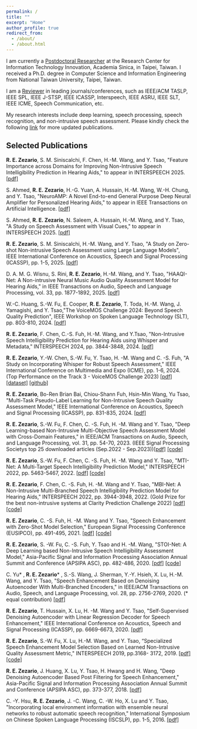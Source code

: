 ```yaml
---
permalink: /
title: ""
excerpt: "Home"
author_profile: true
redirect_from: 
  - /about/
  - /about.html
---
```


I am currently a <a href="https://homepage.citi.sinica.edu.tw/pages/ryandhimas/index_en.html" target="_blank">Postdoctoral Researcher</a> at the Research Center for Information Technology Innovation, Academia Sinica, in Taipei, Taiwan. I received a Ph.D. degree in Computer Science and Information Engineering from National Taiwan University, Taipei, Taiwan.

I am a <a href="https://www.webofscience.com/wos/author/record/IQR-6465-2023" target="_blank">Reviewer</a> in leading journals/conferences, such as IEEE/ACM TASLP, IEEE SPL, IEEE J-STSP, IEEE ICASSP, Interspeech, IEEE ASRU, IEEE SLT, IEEE ICME, Speech Communication, etc.
 

My research interests include deep learning, speech processing, speech recognition, and non-intrusive speech assessment. Please kindly check the following <a href="https://scholar.google.com/citations?user=czoBHtoAAAAJ&hl=en" target="_blank">link</a> for more updated publications.

## Selected Publications ##

<a id="1"></a> 
**R. E. Zezario**, S. M. Siniscalchi, F. Chen, H.-M. Wang, and Y. Tsao, "Feature Importance across Domains for Improving Non-Intrusive Speech Intelligibility Prediction in Hearing Aids," to appear in INTERSPEECH 2025. <a href="https://arxiv.org/pdf/2507.23223" target="_blank">[pdf]</a>

S. Ahmed, **R. E. Zezario**, H.-G. Yuan, A. Hussain, H.-M. Wang, W.-H. Chung, and Y. Tsao, "NeuroAMP: A Novel End-to-end General Purpose Deep Neural Amplifier for Personalized Hearing Aids," to appear in IEEE Transactions on Artificial Intelligence. <a href="https://arxiv.org/pdf/2502.10822" target="_blank">[pdf]</a>

<a id="1"></a> 
S. Ahmed, **R. E. Zezario**, N. Saleem, A. Hussain, H.-M. Wang, and Y. Tsao, "A Study on Speech Assessment with Visual Cues," to appear in INTERSPEECH 2025. <a href="https://arxiv.org/pdf/2506.09549" target="_blank">[pdf]</a>

<a id="1"></a> 
**R. E. Zezario**, S. M. Siniscalchi, H.-M. Wang, and Y. Tsao, "A Study on Zero-shot Non-intrusive Speech Assessment using Large Language Models",  IEEE International Conference on Acoustics, Speech and Signal Processing (ICASSP), pp. 1-5, 2025. <a href="https://arxiv.org/pdf/2409.09914" target="_blank">[pdf]</a>

<a id="1"></a> 
D. A. M. G. Wisnu, S. Rini, **R. E. Zezario**, H.-M. Wang, and Y. Tsao, "HAAQI-Net: A Non-intrusive Neural Music Audio Quality Assessment Model for Hearing Aids," in IEEE Transactions on Audio, Speech and Language Processing, vol. 33, pp. 1877-1892, 2025. <a href="https://arxiv.org/pdf/2401.01145" target="_blank">[pdf]</a>

W.-C. Huang, S.-W. Fu, E. Cooper, **R. E. Zezario**, T. Toda, H.-M. Wang, J. Yamagishi, and Y. Tsao,"The VoiceMOS Challenge 2024: Beyond Speech Quality Prediction", IEEE Workshop on Spoken Language Technology (SLT), pp. 803-810, 2024. <a href="https://arxiv.org/pdf/2409.07001" target="_blank">[pdf]</a>

<a id="1"></a> 
**R. E. Zezario**, F. Chen, C.-S. Fuh, H.-M. Wang, and Y.Tsao, "Non-Intrusive Speech Intelligibility Prediction for Hearing Aids using Whisper and Metadata," INTERSPEECH 2024, pp. 3844-3848, 2024. <a href="https://www.isca-archive.org/interspeech_2024/zezario24_interspeech.pdf" target="_blank">[pdf]</a>

<a id="1"></a> 
**R. E. Zezario**, Y.-W. Chen, S.-W. Fu, Y. Tsao, H. -M. Wang and C. -S. Fuh, "A Study on Incorporating Whisper for Robust Speech Assessment," IEEE International Conference on Multimedia and Expo (ICME), pp. 1-6, 2024. (Top Performance on the Track 3 - VoiceMOS Challenge 2023) <a href="https://arxiv.org/pdf/2309.12766.pdf" target="_blank">[pdf]</a> <a href="https://github.com/dhimasryan/TMHINT-QI_VoiceMOS2023" target="_blank">[dataset]</a> <a href="https://github.com/dhimasryan/MOSA-Net-Cross-Domain/tree/main/MOSA_Net%2B" target="_blank">[github]</a>

<a id="1"></a> 
**R. E. Zezario**, Bo-Ren Brian Bai, Chiou-Shann Fuh, Hsin-Min Wang, Yu Tsao, "Multi-Task Pseudo-Label Learning for Non-Intrusive Speech Quality Assessment Model," IEEE International Conference on Acoustics, Speech and Signal Processing (ICASSP), pp. 831-835, 2024. <a href="https://arxiv.org/pdf/2308.09262.pdf" target="_blank">[pdf]</a> 

<a id="1"></a> 
**R. E. Zezario**, S.-W. Fu, F. Chen, C. -S. Fuh, H. -M. Wang and Y. Tsao, "Deep Learning-based Non-Intrusive Multi-Objective Speech Assessment Model with Cross-Domain Features," in IEEE/ACM Transactions on Audio, Speech, and Language Processing, vol. 31, pp. 54-70, 2023. (IEEE Signal Processing Societys top 25 downloaded articles (Sep.2022 - Sep.2023))<a href="https://ieeexplore.ieee.org/stamp/stamp.jsp?tp=&arnumber=9905733" target="_blank">[pdf]</a> <a href="https://github.com/dhimasryan/MOSA-Net-Cross-Domain" target="_blank">[code]</a>

<a id="1"></a> 
**R. E. Zezario**, S.-W. Fu, F. Chen, C. -S. Fuh, H. -M. Wang and Y. Tsao, "MTI-Net: A Multi-Target Speech Intelligibility Prediction Model," INTERSPEECH 2022, pp. 5463-5467, 2022. <a href="https://www.isca-speech.org/archive/pdfs/interspeech_2022/zezario22_interspeech.pdf" target="_blank">[pdf]</a> <a href="https://github.com/dhimasryan/MTI-Net
" target="_blank">[code]</a>

<a id="1"></a> 
**R. E. Zezario**, F. Chen, C. -S. Fuh, H. -M. Wang and Y. Tsao, "MBI-Net: A Non-Intrusive Multi-Branched Speech Intelligibility Prediction Model for Hearing Aids," INTERSPEECH 2022, pp. 3944-3948, 2022. (Gold Prize for the best non-intrusive systems at Clarity Prediction Challenge 2022)  <a href="https://www.isca-speech.org/archive/pdfs/interspeech_2022/edozezario22_interspeech.pdf" target="_blank">[pdf]</a> <a href="https://github.com/dhimasryan/MBI-Net
" target="_blank">[code]</a>

<a id="1"></a> 
**R. E. Zezario**, C. -S. Fuh, H. -M. Wang and Y. Tsao, "Speech Enhancement with Zero-Shot Model Selection," European Signal Processing Conference (EUSIPCO), pp. 491-495, 2021. <a href="https://arxiv.org/ftp/arxiv/papers/2012/2012.09359.pdf" target="_blank">[pdf]</a> <a href="https://github.com/dhimasryan/Zero_Shot_Model_Selection" target="_blank">[code]</a>

<a id="1"></a> 
**R. E. Zezario**, S. -W. Fu, C. -S. Fuh, Y. Tsao and H. -M. Wang, "STOI-Net: A Deep Learning based Non-Intrusive Speech Intelligibility Assessment Model," Asia-Pacific Signal and Information Processing Association Annual Summit and Conference (APSIPA ASC), pp. 482-486, 2020. <a href="https://arxiv.org/ftp/arxiv/papers/2011/2011.04292.pdf" target="_blank">[pdf]</a> <a href="https://github.com/dhimasryan/STOI-Net" target="_blank">[code]</a>

<a id="1"></a> 
C. Yu* , **R. E. Zezario*** , S.-S. Wang, J. Sherman, Y.-Y. Hsieh, X. Lu, H.-M. Wang, and Y. Tsao, "Speech Enhancement Based on Denoising Autoencoder With Multi-Branched Encoders," in IEEE/ACM Transactions on Audio, Speech, and Language Processing, vol. 28, pp. 2756-2769, 2020. (* equal contribution) <a href="https://ieeexplore.ieee.org/stamp/stamp.jsp?tp=&arnumber=9212562" target="_blank">[pdf]</a> 

<a id="1"></a> 
**R. E. Zezario**, T. Hussain, X. Lu, H. -M. Wang and Y. Tsao, "Self-Supervised Denoising Autoencoder with Linear Regression Decoder for Speech Enhancement," IEEE International Conference on Acoustics, Speech and Signal Processing (ICASSP), pp. 6669-6673, 2020. <a href="https://ieeexplore.ieee.org/abstract/document/9053925" target="_blank">[pdf]</a> 

<a id="1"></a> 
**R. E. Zezario**, S.-W. Fu, X. Lu, H.-M. Wang, and Y. Tsao, “Specialized Speech Enhancement Model Selection Based on Learned Non-Intrusive Quality Assessment Metric," INTERSPEECH 2019, pp.3168-
3172, 2019. <a href="https://www.isca-speech.org/archive/pdfs/interspeech_2019/zezario19_interspeech.pdf" target="_blank">[pdf]</a> <a href="https://github.com/dhimasryan/SSEMS-with-Quality-Net" target="_blank">[code]</a>

<a id="1"></a> 
**R. E. Zezario**, J. Huang, X. Lu, Y. Tsao, H. Hwang and H. Wang, "Deep Denoising Autoencoder Based Post Filtering for Speech Enhancement," Asia-Pacific Signal and Information Processing Association Annual Summit and Conference (APSIPA ASC), pp. 373-377, 2018. <a href="https://ieeexplore.ieee.org/document/8659598" target="_blank">[pdf]</a>

<a id="1"></a> 
C. -Y. Hsu, **R. E. Zezario**, J. -C. Wang, C. -W. Ho, X. Lu and Y. Tsao, "Incorporating local environment information with ensemble neural networks to robust automatic speech recognition," International Symposium on Chinese Spoken Language Processing (ISCSLP), pp. 1-5, 2016. <a href="https://ieeexplore.ieee.org/abstract/document/7918489" target="_blank">[pdf]</a>

